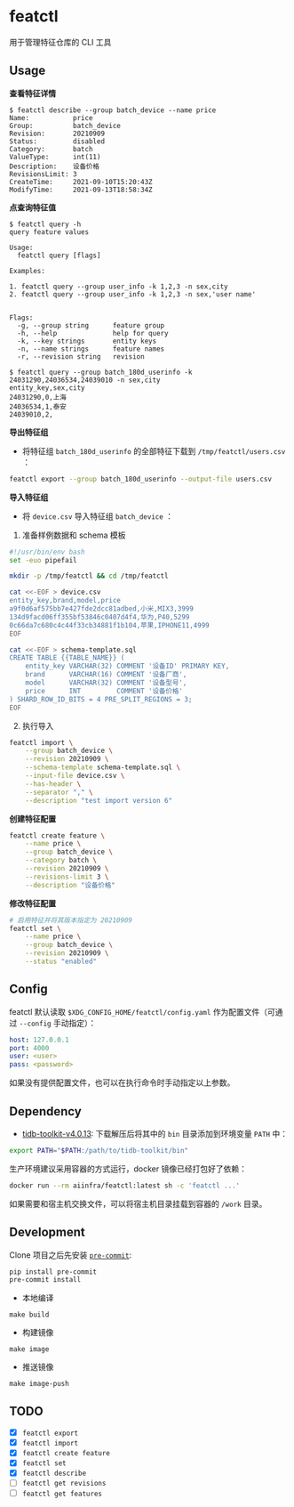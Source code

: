 # featctl

用于管理特征仓库的 CLI 工具

## Usage

**查看特征详情**
```
$ featctl describe --group batch_device --name price
Name:           price
Group:          batch_device
Revision:       20210909
Status:         disabled
Category:       batch
ValueType:      int(11)
Description:    设备价格
RevisionsLimit: 3
CreateTime:     2021-09-10T15:20:43Z
ModifyTime:     2021-09-13T18:58:34Z
```

**点查询特征值**

```
$ featctl query -h
query feature values

Usage:
  featctl query [flags]

Examples:

1. featctl query --group user_info -k 1,2,3 -n sex,city
2. featctl query --group user_info -k 1,2,3 -n sex,'user name'


Flags:
  -g, --group string      feature group
  -h, --help              help for query
  -k, --key strings       entity keys
  -n, --name strings      feature names
  -r, --revision string   revision

$ featctl query --group batch_180d_userinfo -k 24031290,24036534,24039010 -n sex,city
entity_key,sex,city
24031290,0,上海
24036534,1,泰安
24039010,2,
```

**导出特征组**

- 将特征组 `batch_180d_userinfo` 的全部特征下载到 `/tmp/featctl/users.csv` ：

```sh
featctl export --group batch_180d_userinfo --output-file users.csv
```

**导入特征组**

- 将 `device.csv` 导入特征组 `batch_device` ：

1. 准备样例数据和 schema 模板
```sh
#!/usr/bin/env bash
set -euo pipefail

mkdir -p /tmp/featctl && cd /tmp/featctl

cat <<-EOF > device.csv
entity_key,brand,model,price
a9f0d6af575bb7e427fde2dcc81adbed,小米,MIX3,3999
134d9facd06ff355bf53846c0407d4f4,华为,P40,5299
0c66da7c680c4c44f33cb34881f1b104,苹果,IPHONE11,4999
EOF

cat <<-EOF > schema-template.sql
CREATE TABLE {{TABLE_NAME}} (
    entity_key VARCHAR(32) COMMENT '设备ID' PRIMARY KEY,
    brand      VARCHAR(16) COMMENT '设备厂商',
    model      VARCHAR(32) COMMENT '设备型号',
    price      INT         COMMENT '设备价格'
) SHARD_ROW_ID_BITS = 4 PRE_SPLIT_REGIONS = 3;
EOF
```

2. 执行导入
```sh
featctl import \
    --group batch_device \
    --revision 20210909 \
    --schema-template schema-template.sql \
    --input-file device.csv \
    --has-header \
    --separator "," \
    --description "test import version 6"
```

**创建特征配置**
```sh
featctl create feature \
    --name price \
    --group batch_device \
    --category batch \
    --revision 20210909 \
    --revisions-limit 3 \
    --description "设备价格"
```

**修改特征配置**
```sh
# 启用特征并将其版本指定为 20210909
featctl set \
    --name price \
    --group batch_device \
    --revision 20210909 \
    --status "enabled"
```

## Config

featctl 默认读取 `$XDG_CONFIG_HOME/featctl/config.yaml` 作为配置文件（可通过 `--config` 手动指定）：

```yaml
host: 127.0.0.1
port: 4000
user: <user>
pass: <password>
```

如果没有提供配置文件，也可以在执行命令时手动指定以上参数。

## Dependency

- [tidb-toolkit-v4.0.13](https://download.pingcap.org/tidb-toolkit-v4.0.13-linux-amd64.tar.gz):
下载解压后将其中的 `bin` 目录添加到环境变量 `PATH` 中：

```sh
export PATH="$PATH:/path/to/tidb-toolkit/bin"
```

生产环境建议采用容器的方式运行，docker 镜像已经打包好了依赖：

```sh
docker run --rm aiinfra/featctl:latest sh -c 'featctl ...'
```

如果需要和宿主机交换文件，可以将宿主机目录挂载到容器的 `/work` 目录。

## Development

Clone 项目之后先安装 [`pre-commit`](https://pre-commit.com/):

```sh
pip install pre-commit
pre-commit install
```

- 本地编译

```
make build
```

- 构建镜像

```
make image
```

- 推送镜像

```
make image-push
```

## TODO

- [x] `featctl export`
- [x] `featctl import`
- [x] `featctl create feature`
- [x] `featctl set`
- [x] `featctl describe`
- [ ] `featctl get revisions`
- [ ] `featctl get features`
